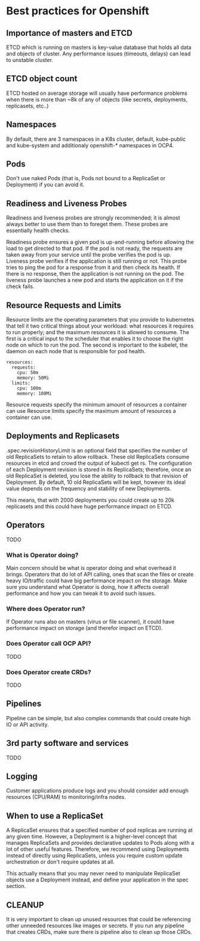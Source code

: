 # Best practices for Openshift

## Importance of masters and ETCD

ETCD which is running on masters is key-value database that holds all data and objects of cluster. Any performance issues (timeouts, delays) can lead to unstable cluster.

## ETCD object count

ETCD hosted on average storage will usually have performance problems when there is more than ~8k of any of objects (like secrets, deployments, replicasets, etc..)

## Namespaces

By default, there are 3 namespaces in a K8s cluster, default, kube-public and kube-system and additionaly openshift-* namespaces in OCP4.

## Pods

Don't use naked Pods (that is, Pods not bound to a ReplicaSet or Deployment) if you can avoid it. 

## Readiness and Liveness Probes

Readiness and liveness probes are strongly recommended; it is almost always better to use them than to foreget them. These probes are essentially health checks.

Readiness probe ensures a given pod is up-and-running before allowing the load to get directed to that pod. If the pod is not ready, the requests are taken away from your service until the probe verifies the pod is up.
Liveness probe verifies if the application is still running or not. This probe tries to ping the pod for a response from it and then check its health. If there is no response, then the application is not running on the pod. The liveness probe launches a new pod and starts the application on it if the check fails.

## Resource Requests and Limits

Resource limits are the operating parameters that you provide to kubernetes that tell it two critical things about your workload: what resources it requires to run properly; and the maximum resources it is allowed to consume. The first is a critical input to the scheduler that enables it to choose the right node on which to run the pod. The second is important to the kubelet, the daemon on each node that is responsible for pod health.

```
resources:
  requests:
    cpu: 50m
    memory: 50Mi
  limits:
    cpu: 100m
    memory: 100Mi
```

Resource requests specify the minimum amount of resources a container can use
Resource limits specify the maximum amount of resources a container can use.


## Deployments and Replicasets

.spec.revisionHistoryLimit is an optional field that specifies the number of old ReplicaSets to retain to allow rollback. These old ReplicaSets consume resources in etcd and crowd the output of kubectl get rs. The configuration of each Deployment revision is stored in its ReplicaSets; therefore, once an old ReplicaSet is deleted, you lose the ability to rollback to that revision of Deployment. By default, 10 old ReplicaSets will be kept, however its ideal value depends on the frequency and stability of new Deployments.

This means, that with 2000 deployments you could create up to 20k replicasets and this could have huge performance impact on ETCD.

## Operators 

TODO

### What is Operator doing?

Main concern should be what is operator doing and what overhead it brings. Operators that do lot of API calling, ones that scan the files or create heavy IO/traffic could have big performance impact on the storage. Make sure you understand what Operator is doing, how it affects overall performance and how you can tweak it to avoid such issues.

### Where does Operator run?

If Operator runs also on masters (virus or file scanner), it could have performance impact on storage (and therefor impact on ETCD).

### Does Operator call OCP API?

TODO

### Does Operator create CRDs?

TODO

## Pipelines

Pipeline can be simple, but also complex commands that could create high IO or API activity.

## 3rd party software and services

TODO

## Logging

Customer applications produce logs and you should consider add enough resources (CPU/RAM) to monitoring/infra nodes.


## When to use a ReplicaSet

A ReplicaSet ensures that a specified number of pod replicas are running at any given time. However, a Deployment is a higher-level concept that manages ReplicaSets and provides declarative updates to Pods along with a lot of other useful features. Therefore, we recommend using Deployments instead of directly using ReplicaSets, unless you require custom update orchestration or don't require updates at all.

This actually means that you may never need to manipulate ReplicaSet objects use a Deployment instead, and define your application in the spec section.


## CLEANUP

It is very important to clean up unused resources that could be referencing other unneeded resources like images or secrets. If you run any pipeline that creates CRDs, make sure there is pipeline also to clean up those CRDs.
